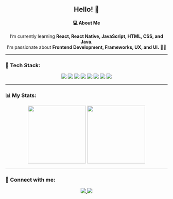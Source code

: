 <h2 align="center">Hello! 👋</h2>

<h4 align="center">💻 About Me</h4>

<p align="center">
  I’m currently learning <b>React, React Native, JavaScript, HTML, CSS, and Java</b>. <br>
  I'm passionate about <b>Frontend Development, Frameworks, UX, and UI.</b> 🎨✨
</p>

---

### 🚀 Tech Stack:
<p align="center">
  <img src="https://img.shields.io/badge/React-20232A?style=for-the-badge&logo=react&logoColor=61DAFB" />
  <img src="https://img.shields.io/badge/React_Native-20232A?style=for-the-badge&logo=react&logoColor=61DAFB" />
  <img src="https://img.shields.io/badge/JavaScript-F7DF1E?style=for-the-badge&logo=javascript&logoColor=black" />
  <img src="https://img.shields.io/badge/HTML5-E34F26?style=for-the-badge&logo=html5&logoColor=white" />
  <img src="https://img.shields.io/badge/CSS3-1572B6?style=for-the-badge&logo=css3&logoColor=white" />
  <img src="https://img.shields.io/badge/Java-ED8B00?style=for-the-badge&logo=java&logoColor=white" />
  <img src="https://img.shields.io/badge/Laravel-FF2D20?style=for-the-badge&logo=laravel&logoColor=white">
  <img src="https://img.shields.io/badge/PHP-777BB4?style=for-the-badge&logo=php&logoColor=white">
</p>

---

### 📊 My Stats:
<p align="center">
  <img height="180px" src="https://github-readme-stats.vercel.app/api?username=KGHerrera&show_icons=true&theme=radical">
  <img height="180px" src="https://github-readme-stats.vercel.app/api/top-langs/?username=KGHerrera&show_icons=true&theme=radical&layout=compact">
</p>

---

### 🔗 Connect with me:
<p align="center">
  <a href="https://www.linkedin.com/in/jose-enrique-herrera-gaeta-2a0405348/" target="_blank">
    <img src="https://img.shields.io/badge/LinkedIn-blue?style=for-the-badge&logo=linkedin" />
  </a>
  <a href="">
    <img src="https://img.shields.io/badge/Email-D14836?style=for-the-badge&logo=gmail&logoColor=white" />
  </a>
</p>
